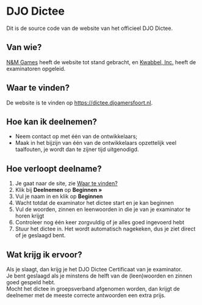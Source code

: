 # DJO Dictee
Dit is de source code van de website van het officieel DJO Dictee.

## Van wie?
[N&M Games](https://nm-games.eu) heeft de website tot stand gebracht,
en [Kwabbel, Inc.](https://kwabbelinc.nl) heeft de examinatoren opgeleid.

## Waar te vinden?
De website is te vinden op https://dictee.djoamersfoort.nl.

## Hoe kan ik deelnemen?
- Neem contact op met één van de ontwikkelaars;
- Maak in het bijzijn van één van de ontwikkelaars opzettelijk veel taalfouten, je wordt dan te zijner tijd uitgenodigd.

## Hoe verloopt deelname?
1. Je gaat naar de site, zie [Waar te vinden?](#waar-te-vinden)
2. Klik bij **Deelnemen** op **Beginnen »**
3. Vul je naam in en klik op **Beginnen**
4. Wacht totdat de examinator het dictee start en je kan beginnen
5. Vul de woorden, zinnen en leenwoorden in die je van je examinator te horen krijgt
6. Controleer nog één keer zorgvuldig of je alles goed ingevoerd hebt
7. Stuur het dictee in. Het wordt automatisch nagekeken, dus je ziet direct of je geslaagd bent.

## Wat krijg ik ervoor?
Als je slaagt, dan krijg je het DJO Dictee Certificaat van je examinator.  
Je bent geslaagd als je minstens de helft van de (leen)woorden en zinnen goed gespeld hebt.  
Mocht het dictee in groepsverband afgenomen worden, dan krijgt de deelnemer met de meeste correcte antwoorden een extra prijs.
